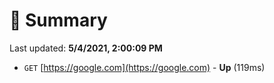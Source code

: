 # 📖 Summary
Last updated: **5/4/2021, 2:00:09 PM**

- `GET` [https://google.com](https://google.com) - **Up** (119ms)

